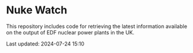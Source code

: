 # Nuke Watch

This repository includes code for retrieving the latest information available on the output of EDF nuclear power plants in the UK.

Last updated: 2024-07-24 15:10